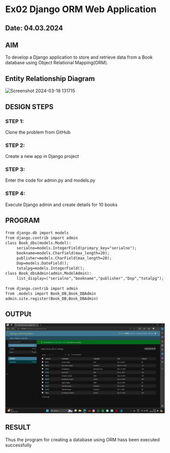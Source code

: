 # Ex02 Django ORM Web Application
## Date: 04.03.2024

## AIM
To develop a Django application to store and retrieve data from a Book database using Object Relational Mapping(ORM).

## Entity Relationship Diagram

![Screenshot 2024-03-18 131715](https://github.com/Kavi45-msk/ORM/assets/147457752/f99b0381-d43e-4da3-9752-01a68971cd2b)



## DESIGN STEPS

### STEP 1:
Clone the problem from GitHub

### STEP 2:
Create a new app in Django project

### STEP 3:
Enter the code for admin.py and models.py

### STEP 4:
Execute Django admin and create details for 10 books

## PROGRAM
```
from django.db import models
from django.contrib import admin
class Book_dbs(models.Model):
     serialno=models.IntegerField(primary_key="serialno");
     bookname=models.CharField(max_length=20);
     publisher=models.CharField(max_length=20);
     Dop=models.DateField();
     totalpg=models.IntegerField();
class Book_dbsAdmin(admin.ModelAdmin):
     list_display=("serialno","bookname","publisher","Dop","totalpg");

from django.contrib import admin
from .models import Book_DB,Book_DBAdmin
admin.site.register(Book_DB,Book_DBAdmin)
```

## OUTPUt
![alt text](screenshot-1.png)

## RESULT
Thus the program for creating a database using ORM hass been executed successfully
